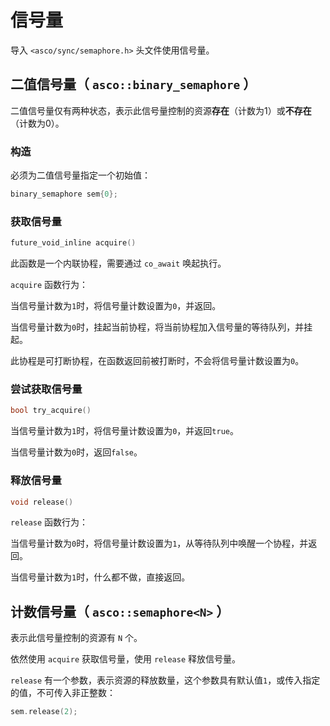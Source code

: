 # 信号量

导入 `<asco/sync/semaphore.h>` 头文件使用信号量。

## 二值信号量（ `asco::binary_semaphore` ）

二值信号量仅有两种状态，表示此信号量控制的资源**存在**（计数为1）或**不存在**（计数为0）。

### 构造

必须为二值信号量指定一个初始值：

```c++
binary_semaphore sem{0};
```

### 获取信号量

```c++
future_void_inline acquire()
```

此函数是一个内联协程，需要通过 `co_await` 唤起执行。

`acquire` 函数行为：

当信号量计数为`1`时，将信号量计数设置为`0`，并返回。

当信号量计数为`0`时，挂起当前协程，将当前协程加入信号量的等待队列，并挂起。

此协程是可打断协程，在函数返回前被打断时，不会将信号量计数设置为`0`。

### 尝试获取信号量

```c++
bool try_acquire()
```

当信号量计数为`1`时，将信号量计数设置为`0`，并返回`true`。

当信号量计数为`0`时，返回`false`。

### 释放信号量

```c++
void release()
```

`release` 函数行为：

当信号量计数为`0`时，将信号量计数设置为`1`，从等待队列中唤醒一个协程，并返回。

当信号量计数为`1`时，什么都不做，直接返回。

## 计数信号量（ `asco::semaphore<N>` ）

表示此信号量控制的资源有 `N` 个。

依然使用 `acquire` 获取信号量，使用 `release` 释放信号量。

`release` 有一个参数，表示资源的释放数量，这个参数具有默认值`1`，或传入指定的值，不可传入非正整数：

```c++
sem.release(2);
```
